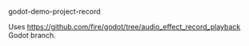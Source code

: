godot-demo-project-record

Uses https://github.com/fire/godot/tree/audio_effect_record_playback Godot branch.
